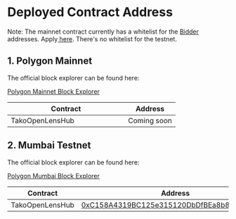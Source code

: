 # Deployed Contract Address

Note: The mainnet contract currently has a whitelist for the [Bidder](broken-reference) addresses. Apply[ here](https://form.zootools.co/go/Gku1ElD19dlnOmcExFl8). There's no whitelist for the testnet.

## 1. Polygon Mainnet

The official block explorer can be found here:

[Polygon Mainnet Block Explorer](https://polygonscan.com/)

<table><thead><tr><th width="251">Contract</th><th>Address</th></tr></thead><tbody><tr><td>TakoOpenLensHub</td><td>Coming soon</td></tr></tbody></table>

## 2. Mumbai Testnet

The official block explorer can be found here:

[Polygon Mumbai Block Explorer](https://mumbai.polygonscan.com/)

<table><thead><tr><th width="251">Contract</th><th>Address</th></tr></thead><tbody><tr><td>TakoOpenLensHub</td><td><a href="https://mumbai.polygonscan.com/address/0xC158A4319BC125e315120DbDfBEa8b8343aa3234">0xC158A4319BC125e315120DbDfBEa8b8343aa3234</a></td></tr></tbody></table>

